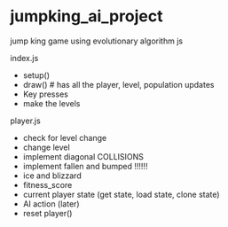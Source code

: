 # jumpking_ai_project
jump king game using evolutionary algorithm js

index.js
- setup()
- draw() # has all the player, level, population updates
- Key presses
- make the levels

player.js
<!-- - collision  -->
- check for level change
- change level
- implement diagonal COLLISIONS
- implement fallen and bumped !!!!!!
- ice and blizzard
- fitness_score
- current player state (get state, load state, clone state)
- AI action (later)
- reset player()




